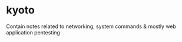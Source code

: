 # kyoto
Contain notes related to networking, system commands &amp; mostly web application pentesting
